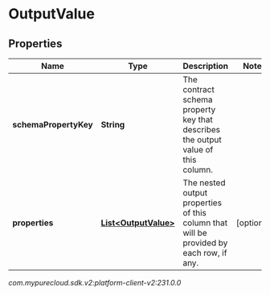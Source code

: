 # OutputValue


## Properties

| Name | Type | Description | Notes |
| ------------ | ------------- | ------------- | ------------- |
| **schemaPropertyKey** | **String** | The contract schema property key that describes the output value of this column. |  |
| **properties** | [**List&lt;OutputValue&gt;**](OutputValue) | The nested output properties of this column that will be provided by each row, if any. |  [optional] |




_com.mypurecloud.sdk.v2:platform-client-v2:231.0.0_
